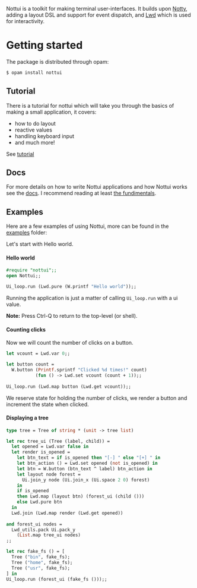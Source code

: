 Nottui is a toolkit for making terminal user-interfaces.
It builds upon [Notty](https://github.com/pqwy/notty/), adding a layout DSL and support for event dispatch,
and [Lwd](https://github.com/let-def/lwd) which is used for interactivity.

# Getting started

The package is distributed through opam: 

```bash
$ opam install nottui
```

## Tutorial
There is a tutorial for nottui which will take you through the basics of making a small application, it covers: 
- how to do layout 
- reactive values
- handling keyboard input 
- and much more!

See [tutorial](tutorial/hackernews/tutorial.md)

## Docs
For more details on how to write Nottui applications and how Nottui works see the [docs](docs/).
I recommend reading at least [the fundimentals](docs/fundimentals.md).
## Examples

Here are a few examples of using Nottui, more can be found in the [examples](examples/) folder:

Let's start with Hello world.

#### Hello world

```ocaml
#require "nottui";;
open Nottui;;

Ui_loop.run (Lwd.pure (W.printf "Hello world"));;
```

Running the application is just a matter of calling `Ui_loop.run` with a ui
value.

**Note:** Press Ctrl-Q to return to the top-level (or shell).

#### Counting clicks

Now we will count the number of clicks on a button.

```ocaml
let vcount = Lwd.var 0;;

let button count = 
  W.button (Printf.sprintf "Clicked %d times!" count)
           (fun () -> Lwd.set vcount (count + 1));;
  
Ui_loop.run (Lwd.map button (Lwd.get vcount));;
```

We reserve state for holding the number of clicks, we render a button and
increment the state when clicked.

#### Displaying a tree

```ocaml
type tree = Tree of string * (unit -> tree list)

let rec tree_ui (Tree (label, child)) =
  let opened = Lwd.var false in
  let render is_opened =
    let btn_text = if is_opened then "[-] " else "[+] " in
    let btn_action () = Lwd.set opened (not is_opened) in
    let btn = W.button (btn_text ^ label) btn_action in
    let layout node forest =
      Ui.join_y node (Ui.join_x (Ui.space 2 0) forest) 
    in
    if is_opened 
    then Lwd.map (layout btn) (forest_ui (child ()))
    else Lwd.pure btn
  in
  Lwd.join (Lwd.map render (Lwd.get opened))
  
and forest_ui nodes = 
  Lwd_utils.pack Ui.pack_y 
    (List.map tree_ui nodes)
;;

let rec fake_fs () = [
  Tree ("bin", fake_fs);
  Tree ("home", fake_fs);
  Tree ("usr", fake_fs);
] in
Ui_loop.run (forest_ui (fake_fs ()));;
```
